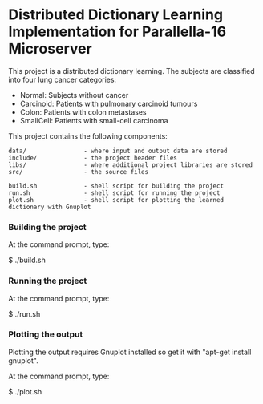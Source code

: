 # Distributed Dictionary Learning Implementation for Parallella-16 Microserver #

This project is a distributed dictionary learning. The subjects are classified into four lung cancer categories:

* Normal: Subjects without cancer
* Carcinoid: Patients with pulmonary carcinoid tumours
* Colon: Patients with colon metastases
* SmallCell: Patients with small-cell carcinoma

This project contains the following components:

    data/                - where input and output data are stored
    include/             - the project header files
    libs/                - where additional project libraries are stored
    src/                 - the source files

    build.sh             - shell script for building the project
    run.sh               - shell script for running the project
    plot.sh              - shell script for plotting the learned dictionary with Gnuplot

### Building the project ###

At the command prompt, type:

$ ./build.sh

### Running the project ###

At the command prompt, type:

$ ./run.sh

### Plotting the output ###

Plotting the output requires Gnuplot installed so get it with "apt-get install gnuplot".

At the command prompt, type:

$ ./plot.sh